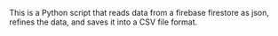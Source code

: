 This is a Python script that reads data from a firebase firestore as json, refines the data, and saves it into a CSV file format.
